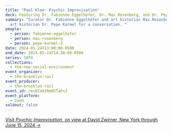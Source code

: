 ```yaml
---
title: "Paul Klee: Psychic Improvisation"
deck: Featuring Dr. Fabienne Eggelhöfer, Dr. Max Rosenberg, and Dr. Pepe Karmel
summary: "Curator Dr. Fabienne Eggelhöfer and art historian Max Rosenberg join
  art historian Dr. Pepe Karmel for a conversation. "
people:
  - person: fabienne-eggelhofer
  - person: max-rosenberg
  - person: pepe-karmel-2
date: 2024-05-24T13:00:00-0500
end_date: 2024-05-24T14:30:00-0500
series: 1074
collections:
  - the-new-social-environment
event_organizer:
  - the-brooklyn-rail
event_producer:
  - the-brooklyn-rail
event_id: recECVAtRmBSTaFnJ
event_platform:
  - zoom
soldout: false
---
```

[V﻿isit *Psychic Improvisation*, on view at David Zwirner, New York through June 15, 2024 →](https://www.davidzwirner.com/exhibitions/2024/paul-klee-psychic-improvisation)